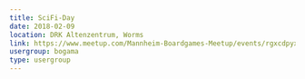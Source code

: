 ```yaml
---
title: SciFi-Day
date: 2018-02-09
location: DRK Altenzentrum, Worms
link: https://www.meetup.com/Mannheim-Boardgames-Meetup/events/rgxcdpyxdbmb/
usergroup: bogama
type: usergroup
---
```

